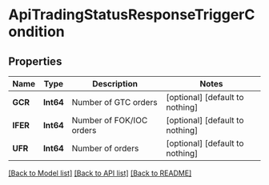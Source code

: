 # ApiTradingStatusResponseTriggerCondition


## Properties
Name | Type | Description | Notes
------------ | ------------- | ------------- | -------------
**GCR** | **Int64** | Number of GTC orders | [optional] [default to nothing]
**IFER** | **Int64** | Number of FOK/IOC orders | [optional] [default to nothing]
**UFR** | **Int64** | Number of orders | [optional] [default to nothing]


[[Back to Model list]](../README.md#models) [[Back to API list]](../README.md#api-endpoints) [[Back to README]](../README.md)


